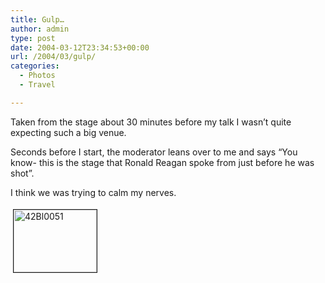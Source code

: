 ```yaml
---
title: Gulp…
author: admin
type: post
date: 2004-03-12T23:34:53+00:00
url: /2004/03/gulp/
categories:
  - Photos
  - Travel

---
```

Taken from the stage about 30 minutes before my talk I wasn&#8217;t quite expecting such a big venue.

Seconds before I start, the moderator leans over to me and says “You know- this is the stage that Ronald Reagan spoke from just before he was shot”.

I think we was trying to calm my nerves.

<a href="http://www.gbilder.com/blog/wp-content/images/42BL0051.jpg" onclick="window.open('http://www.gbilder.com/blog/wp-content/images/42BL0051.jpg','popup','width=320,height=240,scrollbars=no,resizable=yes,toolbar=no,directories=no,location=no,menubar=no,status=yes,left=0,top=0');return false"><img src="http://www.gbilder.com/blog/wp-content/images/42BL0051-tm.jpg" height="100" width="133" border="1" hspace="4" vspace="4" alt="42Bl0051" /></a>